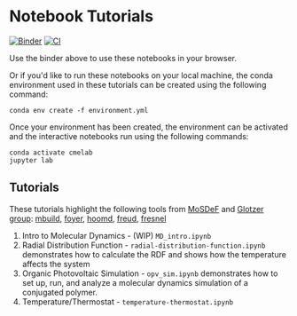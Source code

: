 # Notebook Tutorials

[![Binder](https://mybinder.org/badge_logo.svg)](https://mybinder.org/v2/gh/cmelab/notebook_tutorials/master) [![CI](https://github.com/cmelab/notebook_tutorials/workflows/CI/badge.svg)](https://github.com/cmelab/notebook_tutorials/actions)

Use the binder above to use these notebooks in your browser.

Or if you'd like to run these notebooks on your local machine, the conda environment used in these tutorials can be created using the following command:
```
conda env create -f environment.yml
```
Once your environment has been created, the environment can be activated and the interactive notebooks run using the following commands:
```
conda activate cmelab
jupyter lab
```

## Tutorials
These tutorials highlight the following tools from [MoSDeF](https://mosdef.org/) and [Glotzer group](https://github.com/glotzerlab): 
[mbuild](https://mbuild.mosdef.org/en/stable/), [foyer](https://foyer.mosdef.org/en/latest/), [hoomd](https://hoomd-blue.readthedocs.io/en/stable/), [freud](https://freud.readthedocs.io/en/stable/fresnel), [fresnel](https://fresnel.readthedocs.io/en/stable/)

1. Intro to Molecular Dynamics - (WIP) `MD_intro.ipynb`
1. Radial Distribution Function - `radial-distribution-function.ipynb` demonstrates how to calculate the RDF and shows how the temperature affects the system
1. Organic Photovoltaic Simulation - `opv_sim.ipynb` demonstrates how to set up, run, and analyze a molecular dynamics simulation of a conjugated polymer. 
1. Temperature/Thermostat - `temperature-thermostat.ipynb`
